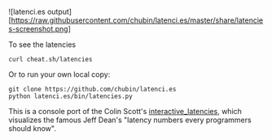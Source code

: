 
![latenci.es output][https://raw.githubusercontent.com/chubin/latenci.es/master/share/latencies-screenshot.png]

To see the latencies

```
curl cheat.sh/latencies
```

Or to run your own local copy:

```
git clone https://github.com/chubin/latenci.es
python latenci.es/bin/latencies.py
```

This is a console port of the Colin Scott's
[interactive\_latencies](https://github.com/colin-scott/interactive_latencies),
which visualizes the famous Jeff Dean's "latency numbers every programmers should know".

